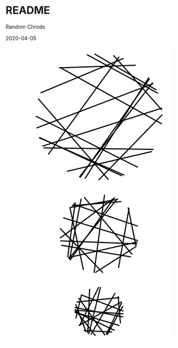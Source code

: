# README

Random Chrods

2020-04-05

<p align="center">
  <img width="400" height="800" src="render/out.png">
</p>